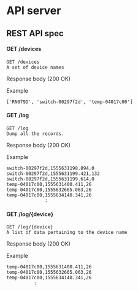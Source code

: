 # API server

## REST API spec

#### GET /devices

```
GET /devices
A set of device names
```
Response body (200 OK)

Example
```
['RN079D', 'switch-00297f2d', 'temp-04017c00']
```

#### GET /log

```
GET /log
Dump all the records.
```
Response body (200 OK)

Example
```
switch-00297f2d,1555631198.894,0
switch-00297f2d,1555631199.421,132
switch-00297f2d,1555631199.614,0
temp-04017c00,1555631400.411,26
temp-04017c00,1555632665.063,26
temp-04017c00,1555634140.341,26
              :
```

#### GET /log/{device}

```
GET /log/{device}
A list of data pertaining to the device name
```
Response body (200 OK)

Example
```
temp-04017c00,1555631400.411,26
temp-04017c00,1555632665.063,26
temp-04017c00,1555634140.341,26
          :
```
